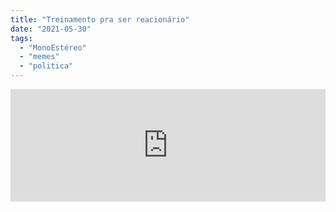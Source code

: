 ```yaml
---
title: "Treinamento pra ser reacionário"
date: "2021-05-30"
tags: 
  - "MonoEstéreo"
  - "memes"
  - "politica"
---
```


<iframe src="https://anchor.fm/monoestereo/embed/episodes/Treinamento-pra-ser-reacionrio-e11rpe3" height="180px" width="100%" frameborder="0" scrolling="no" style="width:100%;height:180px"></iframe>
